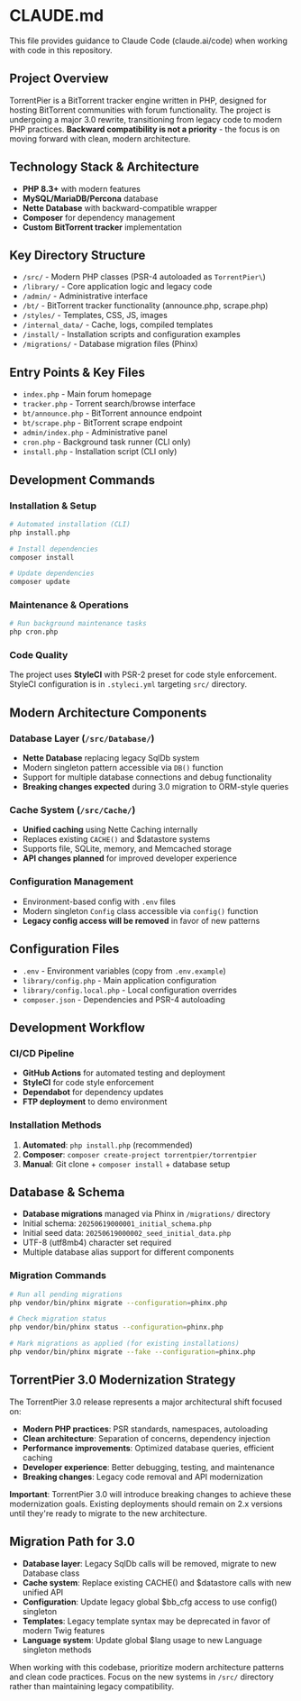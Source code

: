 # CLAUDE.md

This file provides guidance to Claude Code (claude.ai/code) when working with code in this repository.

## Project Overview

TorrentPier is a BitTorrent tracker engine written in PHP, designed for hosting BitTorrent communities with forum functionality. The project is undergoing a major 3.0 rewrite, transitioning from legacy code to modern PHP practices. **Backward compatibility is not a priority** - the focus is on moving forward with clean, modern architecture.

## Technology Stack & Architecture

- **PHP 8.3+** with modern features
- **MySQL/MariaDB/Percona** database
- **Nette Database** with backward-compatible wrapper
- **Composer** for dependency management
- **Custom BitTorrent tracker** implementation

## Key Directory Structure

- `/src/` - Modern PHP classes (PSR-4 autoloaded as `TorrentPier\`)
- `/library/` - Core application logic and legacy code
- `/admin/` - Administrative interface
- `/bt/` - BitTorrent tracker functionality (announce.php, scrape.php)
- `/styles/` - Templates, CSS, JS, images
- `/internal_data/` - Cache, logs, compiled templates
- `/install/` - Installation scripts and configuration examples
- `/migrations/` - Database migration files (Phinx)

## Entry Points & Key Files

- `index.php` - Main forum homepage
- `tracker.php` - Torrent search/browse interface
- `bt/announce.php` - BitTorrent announce endpoint
- `bt/scrape.php` - BitTorrent scrape endpoint
- `admin/index.php` - Administrative panel
- `cron.php` - Background task runner (CLI only)
- `install.php` - Installation script (CLI only)

## Development Commands

### Installation & Setup
```bash
# Automated installation (CLI)
php install.php

# Install dependencies
composer install

# Update dependencies
composer update
```

### Maintenance & Operations
```bash
# Run background maintenance tasks
php cron.php
```

### Code Quality
The project uses **StyleCI** with PSR-2 preset for code style enforcement. StyleCI configuration is in `.styleci.yml` targeting `src/` directory.

## Modern Architecture Components

### Database Layer (`/src/Database/`)
- **Nette Database** replacing legacy SqlDb system
- Modern singleton pattern accessible via `DB()` function
- Support for multiple database connections and debug functionality
- **Breaking changes expected** during 3.0 migration to ORM-style queries

### Cache System (`/src/Cache/`)
- **Unified caching** using Nette Caching internally
- Replaces existing `CACHE()` and $datastore systems
- Supports file, SQLite, memory, and Memcached storage
- **API changes planned** for improved developer experience

### Configuration Management
- Environment-based config with `.env` files
- Modern singleton `Config` class accessible via `config()` function
- **Legacy config access will be removed** in favor of new patterns

## Configuration Files
- `.env` - Environment variables (copy from `.env.example`)
- `library/config.php` - Main application configuration
- `library/config.local.php` - Local configuration overrides
- `composer.json` - Dependencies and PSR-4 autoloading

## Development Workflow

### CI/CD Pipeline
- **GitHub Actions** for automated testing and deployment
- **StyleCI** for code style enforcement
- **Dependabot** for dependency updates
- **FTP deployment** to demo environment

### Installation Methods
1. **Automated**: `php install.php` (recommended)
2. **Composer**: `composer create-project torrentpier/torrentpier`
3. **Manual**: Git clone + `composer install` + database setup

## Database & Schema

- **Database migrations** managed via Phinx in `/migrations/` directory
- Initial schema: `20250619000001_initial_schema.php`
- Initial seed data: `20250619000002_seed_initial_data.php`
- UTF-8 (utf8mb4) character set required
- Multiple database alias support for different components

### Migration Commands
```bash
# Run all pending migrations
php vendor/bin/phinx migrate --configuration=phinx.php

# Check migration status
php vendor/bin/phinx status --configuration=phinx.php

# Mark migrations as applied (for existing installations)
php vendor/bin/phinx migrate --fake --configuration=phinx.php
```

## TorrentPier 3.0 Modernization Strategy

The TorrentPier 3.0 release represents a major architectural shift focused on:

- **Modern PHP practices**: PSR standards, namespaces, autoloading
- **Clean architecture**: Separation of concerns, dependency injection
- **Performance improvements**: Optimized database queries, efficient caching
- **Developer experience**: Better debugging, testing, and maintenance
- **Breaking changes**: Legacy code removal and API modernization

**Important**: TorrentPier 3.0 will introduce breaking changes to achieve these modernization goals. Existing deployments should remain on 2.x versions until they're ready to migrate to the new architecture.

## Migration Path for 3.0

- **Database layer**: Legacy SqlDb calls will be removed, migrate to new Database class
- **Cache system**: Replace existing CACHE() and $datastore calls with new unified API
- **Configuration**: Update legacy global $bb_cfg access to use config() singleton
- **Templates**: Legacy template syntax may be deprecated in favor of modern Twig features
- **Language system**: Update global $lang usage to new Language singleton methods

When working with this codebase, prioritize modern architecture patterns and clean code practices. Focus on the new systems in `/src/` directory rather than maintaining legacy compatibility.

